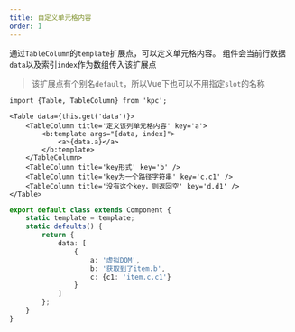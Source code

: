 ```yaml
---
title: 自定义单元格内容
order: 1
---
```


通过`TableColumn`的`template`扩展点，可以定义单元格内容。
组件会当前行数据`data`以及索引`index`作为数组传入该扩展点

> 该扩展点有个别名`default`，所以Vue下也可以不用指定`slot`的名称

```vdt
import {Table, TableColumn} from 'kpc';

<Table data={this.get('data')}>
    <TableColumn title='定义该列单元格内容' key='a'>
        <b:template args="[data, index]">
            <a>{data.a}</a>
        </b:template>
    </TableColumn>
    <TableColumn title='key形式' key='b' />
    <TableColumn title='key为一个路径字符串' key='c.c1' />
    <TableColumn title='没有这个key，则返回空' key='d.d1' />
</Table>
```

```ts
export default class extends Component {
    static template = template;
    static defaults() {
        return {
            data: [
                {
                    a: '虚拟DOM',
                    b: '获取到了item.b',
                    c: {c1: 'item.c.c1'}
                }
            ]
        };
    }
}
```

